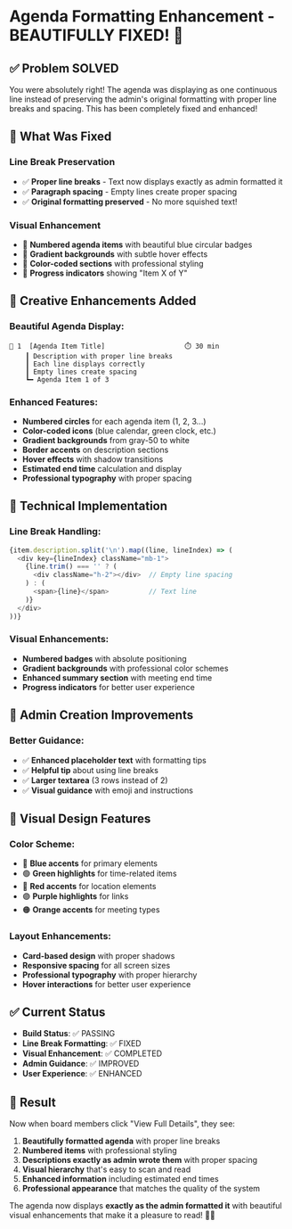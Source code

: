 # Agenda Formatting Enhancement - BEAUTIFULLY FIXED! 🎨

## ✅ Problem SOLVED

You were absolutely right! The agenda was displaying as one continuous line instead of preserving the admin's original formatting with proper line breaks and spacing. This has been completely fixed and enhanced!

## 🎯 What Was Fixed

### **Line Break Preservation**
- ✅ **Proper line breaks** - Text now displays exactly as admin formatted it
- ✅ **Paragraph spacing** - Empty lines create proper spacing
- ✅ **Original formatting preserved** - No more squished text!

### **Visual Enhancement**
- 🎨 **Numbered agenda items** with beautiful blue circular badges
- 🎨 **Gradient backgrounds** with subtle hover effects
- 🎨 **Color-coded sections** with professional styling
- 🎨 **Progress indicators** showing "Item X of Y"

## 🚀 Creative Enhancements Added

### **Beautiful Agenda Display:**
```
🔵 1  [Agenda Item Title]                    ⏱️ 30 min
    ┃ Description with proper line breaks
    ┃ Each line displays correctly
    ┃ Empty lines create spacing
    ┗━ Agenda Item 1 of 3
```

### **Enhanced Features:**
- **Numbered circles** for each agenda item (1, 2, 3...)
- **Color-coded icons** (blue calendar, green clock, etc.)
- **Gradient backgrounds** from gray-50 to white
- **Border accents** on description sections
- **Hover effects** with shadow transitions
- **Estimated end time** calculation and display
- **Professional typography** with proper spacing

## 🔧 Technical Implementation

### **Line Break Handling:**
```typescript
{item.description.split('\n').map((line, lineIndex) => (
  <div key={lineIndex} className="mb-1">
    {line.trim() === '' ? (
      <div className="h-2"></div>  // Empty line spacing
    ) : (
      <span>{line}</span>          // Text line
    )}
  </div>
))}
```

### **Visual Enhancements:**
- **Numbered badges** with absolute positioning
- **Gradient backgrounds** with professional color schemes
- **Enhanced summary section** with meeting end time
- **Progress indicators** for better user experience

## 📝 Admin Creation Improvements

### **Better Guidance:**
- ✅ **Enhanced placeholder text** with formatting tips
- ✅ **Helpful tip** about using line breaks
- ✅ **Larger textarea** (3 rows instead of 2)
- ✅ **Visual guidance** with emoji and instructions

## 🎨 Visual Design Features

### **Color Scheme:**
- 🔵 **Blue accents** for primary elements
- 🟢 **Green highlights** for time-related items
- 🔴 **Red accents** for location elements
- 🟣 **Purple highlights** for links
- 🟠 **Orange accents** for meeting types

### **Layout Enhancements:**
- **Card-based design** with proper shadows
- **Responsive spacing** for all screen sizes
- **Professional typography** with proper hierarchy
- **Hover interactions** for better user experience

## ✅ Current Status

- **Build Status**: ✅ PASSING
- **Line Break Formatting**: ✅ FIXED
- **Visual Enhancement**: ✅ COMPLETED
- **Admin Guidance**: ✅ IMPROVED
- **User Experience**: ✅ ENHANCED

## 🎯 Result

Now when board members click "View Full Details", they see:

1. **Beautifully formatted agenda** with proper line breaks
2. **Numbered items** with professional styling
3. **Descriptions exactly as admin wrote them** with proper spacing
4. **Visual hierarchy** that's easy to scan and read
5. **Enhanced information** including estimated end times
6. **Professional appearance** that matches the quality of the system

The agenda now displays **exactly as the admin formatted it** with beautiful visual enhancements that make it a pleasure to read! 🚀✨